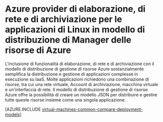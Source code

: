 <properties
   pageTitle="Provider di elaborazione, di rete e di archiviazione | Microsoft Azure"
   description="Panoramica del calcolo, rete e lo spazio di archiviazione provider di risorse (CRP NRP e Security Rollup Package) per le applicazioni di Linux nel modello di distribuzione di Manager delle risorse di Azure"
   services="virtual-machines-linux"
   documentationCenter=""
   authors="tfitzmac"
   manager="timlt"
   editor="tysonn"
   tags="azure-resource-manager,azure-service-management"/>

<tags
   ms.service="virtual-machines-linux"
   ms.devlang="na"
   ms.topic="article"
   ms.tgt_pltfrm="vm-linux"
   ms.workload="infrastructure-services"
   ms.date="08/19/2015"
   ms.author="tomfitz"/>

# <a name="azure-compute-network-and-storage-providers-for-linux-applications-under-azure-resource-manager-deployment-model"></a>Azure provider di elaborazione, di rete e di archiviazione per le applicazioni di Linux in modello di distribuzione di Manager delle risorse di Azure

L'inclusione di funzionalità di elaborazione, di rete e di archiviazione con il modello di distribuzione di gestione di risorse Azure sostanzialmente semplifica la distribuzione e gestione di applicazioni complesse in esecuzione su IaaS. Molte applicazioni richiedono una combinazione di risorse, tra cui una rete virtuale, Account di archiviazione, macchina virtuale e un'interfaccia di rete. Il modello di distribuzione di gestione di risorse Azure offre la possibilità di creare un modello JSON per distribuire e gestire tutte queste risorse insieme come una singola applicazione.

[AZURE.INCLUDE [virtual-machines-common-compare-deployment-models](../../includes/virtual-machines-common-compare-deployment-models.md)]
